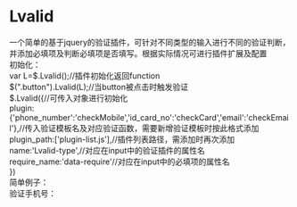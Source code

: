 # Lvalid
一个简单的基于jquery的验证插件，可针对不同类型的输入进行不同的验证判断，并添加必填项及判断必填项是否填写。根据实际情况可进行插件扩展及配置<br />
初始化：<br />
  var L=$.Lvalid();//插件初始化返回function<br />
  $(".button").Lvalid(L);//当button被点击时触发验证<br />
$.Lvalid({//可传入对象进行初始化<br />
      plugin:{'phone_number':'checkMobile','id_card_no':'checkCard','email':'checkEmail'},//传入验证模板名及对应验证函数，需要新增验证模板时按此格式添加<br />
      plugin_path:['plugin-list.js'],//插件列表路径，需添加时再次添加<br />
      name:'Lvalid-type',//对应在input中的验证插件的属性名<br />
      require_name:'data-require'//对应在input中的必填项的属性名<br />
})<br />
简单例子：<br />
验证手机号：<!--<input type="text" value="" Lvalid-type='phone_number'  data-require='required'>--><br />
